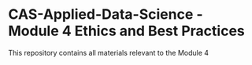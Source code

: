 # CAS-Applied-Data-Science - Module 4 Ethics and Best Practices
This repository contains all materials relevant to the Module 4
